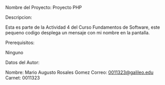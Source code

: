 Nombre del Proyecto:  Proyecto PHP

Descripcion:

Esta es parte de la Actividad 4 del Curso Fundamentos de Software, este pequeno codigo desplega un mensaje con mi nombre en la pantalla.

Prerequisitos:

Ninguno

Datos del Autor:

Nombre: Mario Augusto Rosales Gomez
Correo:  0011323@galileo.edu
Carnet:  0011323
